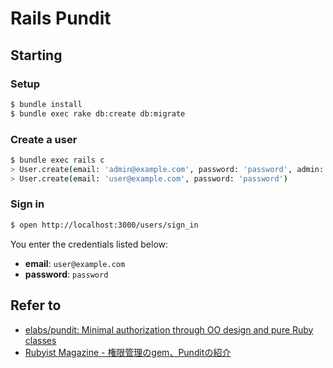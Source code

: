 # Rails Pundit

## Starting

### Setup

```sh
$ bundle install
$ bundle exec rake db:create db:migrate
```

### Create a user

```sh
$ bundle exec rails c
> User.create(email: 'admin@example.com', password: 'password', admin: 1)
> User.create(email: 'user@example.com', password: 'password')
```

### Sign in

```sh
$ open http://localhost:3000/users/sign_in
```

You enter the credentials listed below:

* **email**: `user@example.com`
* **password**: `password`

## Refer to

* [elabs/pundit: Minimal authorization through OO design and pure Ruby classes](https://github.com/elabs/pundit)
* [Rubyist Magazine - 権限管理のgem、Punditの紹介](http://magazine.rubyist.net/?0047-IntroductionToPundit)
